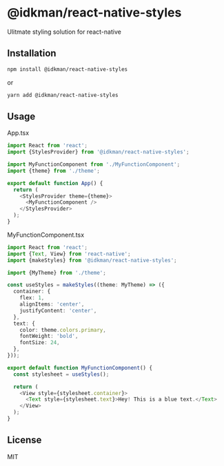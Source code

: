 # @idkman/react-native-styles

Ulitmate styling solution for react-native

## Installation

```sh
npm install @idkman/react-native-styles
```

or 

```sh
yarn add @idkman/react-native-styles
```

## Usage

App.tsx

```typescript jsx
import React from 'react';
import {StylesProvider} from '@idkman/react-native-styles';

import MyFunctionComponent from './MyFunctionComponent';
import {theme} from './theme';

export default function App() {
  return (
    <StylesProvider theme={theme}>
      <MyFunctionComponent />
    </StylesProvider>
  );
}

```

MyFunctionComponent.tsx

```typescript jsx
import React from 'react';
import {Text, View} from 'react-native';
import {makeStyles} from '@idkman/react-native-styles';

import {MyTheme} from './theme';

const useStyles = makeStyles((theme: MyTheme) => ({
  container: {
    flex: 1,
    alignItems: 'center',
    justifyContent: 'center',
  },
  text: {
    color: theme.colors.primary,
    fontWeight: 'bold',
    fontSize: 24,
  },
}));

export default function MyFunctionComponent() {
  const stylesheet = useStyles();

  return (
    <View style={stylesheet.container}>
      <Text style={stylesheet.text}>Hey! This is a blue text.</Text>
    </View>
  );
}
```

## License

MIT
